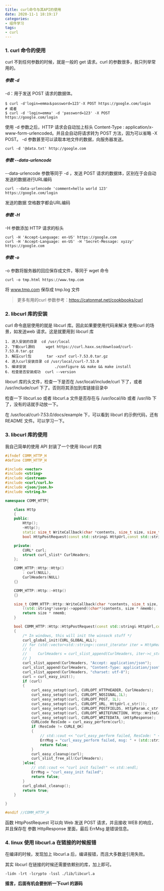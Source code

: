 ```yaml
---
title: curl命令与其API的使用
date: 2020-11-1 18:19:17
categories:
- 组件学习
tags:
- curl
---
```


### 1. curl 命令的使用

curl 不到任何参数的时候，就是一般的 get 请求。curl 的参数很多，我只列举常用的。

##### 参数 -d

-d：用于发送 POST 请求的数据体。

```shell
$ curl -d'login=emma＆password=123'-X POST https://google.com/login
# 或者
$ curl -d 'login=emma' -d 'password=123' -X POST  https://google.com/login
```

使用 -d 参数之后，HTTP 请求会自动加上标头 Content-Type : application/x-www-form-urlencoded。并且会自动将请求转为 POST 方法，因为可以省略 -X POST。 -d 参数甚至可以读取本地文件的数据，向服务器发送。

```shell
curl -d '@data.txt' http://google.com
```

##### 参数 --data-urlencode

--data-urlencode 参数等同于 -d ，发送 POST 请求的数据体，区别在于会自动发送的数据进行URL编码

```shell
curl --data-urlencode 'comment=hello world 123' https://google.com/login
```

发送的数据 空格数字都会URL编码

##### 参数 -H

-H 参数添加 HTTP 请求的标头

```shell
curl -H 'Accept-Language: en-US' https://google.com
curl -H 'Accept-Language: en-US' -H 'Secret-Message: xyzzy' https://google.com
```

##### 参数 -o

-o 参数将服务器的回应保存成文件，等同于 wget 命令

```shell
curl -o tmp.html https://www.tmp.com
```

将 www.tmp.com 保存成 tmp.log 文件

> 更多有用的curl 参数参考：https://catonmat.net/cookbooks/curl

### 2. libcurl 库的安装

 curl 命令底层使用的就是 libcurl 库。因此如果要使用代码来解决 使用curl 的场景，如发送web 请求。这是就要用到 libcurl 库

```shell
1. 进入安装的目录  cd /usr/local
2. 下载curl源码 	wget https://curl.haxx.se/download/curl-7.53.0.tar.gz
3. 解压curl包		 tar -xzvf curl-7.53.0.tar.gz
4. 进入curl安装目录 cd /usr/local/curl-7.53.0
5. 编译安装 			./configure && make && make install
6. 检查是否安装成功  curl --version
```

libcurl 库的头文件，检查一下是否在 /usr/local/include/curl 下了，或者 /usr/include/curl 下了。否则将其添加到库链接目录中

检查一下 libcurl.so 或者 libcurl.a 文件是否存在与 /usr/local/lib 或者 /usr/lib 下了，没有的话就手动放一下。

在 /usr/local/curl-7.53.0/docs/example 下，可以看到 libcurl 的示例代码，还有 README 文件。可以学习一下。

### 3. libcurl 库的使用

我自己简单的使用 API 封装了一个使用 libcurl 的类

```c++
#ifndef COMM_HTTP_H
#define COMM_HTTP_H

#include <vector>
#include <string>
#include <iostream>
#include <curl/curl.h>
#include <json/json.h>
#include <string.h>

namespace COMM_HTTP{

    class Http
    {
    public:
        Http();
        ~Http();
        static size_t WriteCallback(char *contents, size_t size, size_t nmemb, void *userp);
        bool HttpPostRequest(const std::string& HttpUrl,const std::string& HttpParam,std::string& HttpResponse,std::string& ErrMsg);

    private:
        CURL* curl;
        struct curl_slist* CurlHeaders;
    };

    COMM_HTTP::Http::Http()
        : curl(NULL),
        CurlHeaders(NULL)
    {}

    COMM_HTTP::Http::~Http()
    {}

    size_t COMM_HTTP::Http::WriteCallback(char *contents, size_t size, size_t nmemb, void *userp) {
        ((std::string*)userp)->append((char*)contents, size * nmemb);
        return size * nmemb;
    }

    bool COMM_HTTP::Http::HttpPostRequest(const std::string& HttpUrl,const std::string& HttpParam,std::string& HttpResponse,std::string& ErrMsg)
    {
        /* In windows, this will init the winsock stuff */
        curl_global_init(CURL_GLOBAL_ALL);
        // for (std::vector<std::string>::const_iterator iter = HttpHeaders.begin();iter != HttpHeaders.end();iter++)
        // {
        //     CurlHeaders = curl_slist_append(CurlHeaders, iter->c_str());
        // }
        curl_slist_append(CurlHeaders, "Accept: application/json");
        curl_slist_append(CurlHeaders, "Content-Type: application/json");
        curl_slist_append(CurlHeaders, "charset: utf-8");
        curl = curl_easy_init();
        if (curl)
        {
            curl_easy_setopt(curl, CURLOPT_HTTPHEADER, CurlHeaders);
            curl_easy_setopt(curl, CURLOPT_NOSIGNAL,1L);
            curl_easy_setopt(curl, CURLOPT_POST, 1L);
            curl_easy_setopt(curl, CURLOPT_URL, HttpUrl.c_str());
            curl_easy_setopt(curl, CURLOPT_POSTFIELDS, HttpParam.c_str());
            curl_easy_setopt(curl, CURLOPT_WRITEFUNCTION, Http::WriteCallback);
            curl_easy_setopt(curl, CURLOPT_WRITEDATA, &HttpResponse);
            CURLcode ResCode = curl_easy_perform(curl);
            if (ResCode != CURLE_OK)
            {
                // std::cout << "curl_easy_perform failed, ResCode: " << ResCode << "," << curl_easy_strerror(ResCode) << std::endl;
                ErrMsg = "curl_easy_perform failed, msg: " + (std::string)curl_easy_strerror(ResCode);
                return false;
            }
            curl_easy_cleanup(curl);
            curl_slist_free_all(CurlHeaders);
        }else{
            // std::cout << "curl init failed!" << std::endl;
            ErrMsg = "curl_easy_init failed";
            return false;
        }
        curl_global_cleanup();
        return true;
    }

}

#endif //COMM_HTTP_H
```

函数 HttpPostRequest 可以向 Web 发送 POST 请求，并且接收 WEB 的响应，并且保存在 参数 HttpResponse 里面，最后 ErrMsg 是错误信息。

### 4. linux 使用 libcurl.a 在链接的时候报错

在编译的时候，发现加上 libcurl.a 后，编译报错，而且大多数是引用失败。

其实 libcurl 在链接的时候还需要依赖别的库，加上即可。 

```
-lidn -lrt -lcrypto -lssl ./lib/libcurl.a
```

**插言，后面有机会要剖析一下curl 的源码**

